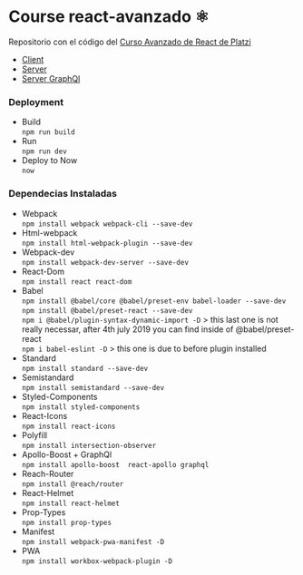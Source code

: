 # Course react-avanzado ⚛️
Repositorio con el código del [Curso Avanzado de React de Platzi](https://platzi.com/cursos/react-avanzado/)

* [Client]()
* [Server](https://petgram--now-api.now.sh)
* [Server GraphQl](https://petgram--now-api.now.sh/graphql)

### Deployment
* Build<br />
    `npm run build`
* Run<br />
    `npm run dev`
* Deploy to Now<br />
    `now`

### Dependecias Instaladas
* Webpack<br />
    `npm install webpack webpack-cli --save-dev`
* Html-webpack<br />
    `npm install html-webpack-plugin --save-dev`
* Webpack-dev<br />
    `npm install webpack-dev-server --save-dev`
* React-Dom<br />
    `npm install react react-dom`
* Babel<br />
    `npm install @babel/core @babel/preset-env babel-loader --save-dev`<br />
    `npm install @babel/preset-react --save-dev`<br />
    `npm i @babel/plugin-syntax-dynamic-import -D` > this last one is not really necessar, after 4th july 2019 you can find inside of @babel/preset-react <br />
    `npm i babel-eslint -D` > this one is due to before plugin installed
* Standard<br />
    `npm install standard --save-dev`
* Semistandard<br />
    `npm install semistandard --save-dev`
* Styled-Components<br />
    `npm install styled-components`
* React-Icons<br />
    `npm install react-icons`
* Polyfill<br />
    `npm install intersection-observer`
* Apollo-Boost + GraphQl<br />
    `npm install apollo-boost  react-apollo graphql`
* Reach-Router<br />
    `npm install @reach/router`
* React-Helmet<br />
    `npm install react-helmet`
* Prop-Types<br />
    `npm install prop-types`
* Manifest<br />
    `npm install webpack-pwa-manifest -D`
* PWA<br />
    `npm install workbox-webpack-plugin -D`
